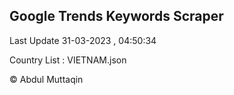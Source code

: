 

## Google Trends Keywords Scraper 
 
Last Update 31-03-2023 , 04:50:34

Country List :
VIETNAM.json



© Abdul Muttaqin 
